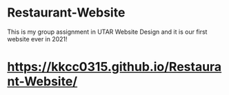 # Restaurant-Website
This is my group assignment in UTAR Website Design and it is our first website ever in 2021!

# https://kkcc0315.github.io/Restaurant-Website/

